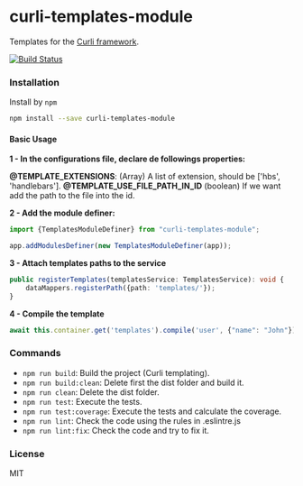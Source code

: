 # curli-templates-module
Templates  for  the [Curli framework](https://github.com/CarlosCraviotto/curli-core/).

[![Build Status](https://travis-ci.org/CarlosCraviotto/curli-templates-module.svg?branch=master)](https://travis-ci.com/github/CarlosCraviotto/curli-templates-module)



### Installation

Install by `npm`

```sh
npm install --save curli-templates-module
```


#### Basic Usage

**1 - In the configurations file, declare  de followings properties:**

**@TEMPLATE_EXTENSIONS**: (Array<string>) A list of extension, should be ['hbs', 'handlebars'].
**@TEMPLATE_USE_FILE_PATH_IN_ID** (boolean) If we want add the path to the file into the id.

**2 - Add the module definer:**

```typescript
import {TemplatesModuleDefiner} from "curli-templates-module";

app.addModulesDefiner(new TemplatesModuleDefiner(app));
```

**3 - Attach templates paths to the service**

```typescript
public registerTemplates(templatesService: TemplatesService): void {
    dataMappers.registerPath({path: 'templates/'});
}
```

**4 - Compile the template**

```typescript
await this.container.get('templates').compile('user', {"name": "John"})
```



### Commands

 - `npm run build`: Build the project (Curli templating).
 - `npm run build:clean`: Delete first the dist folder and build it.
 - `npm run clean`: Delete the dist folder.
 - `npm run test`: Execute the tests.
 - `npm run test:coverage`:  Execute the tests and calculate the coverage.
 - `npm run lint`: Check the code using the rules in .eslintre.js
 - `npm run lint:fix`: Check the code and try to fix it.



### License

MIT
